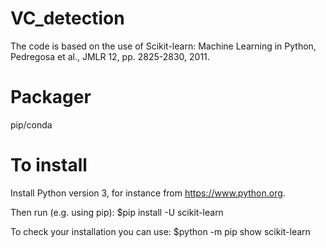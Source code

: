 # VC_detection
The code is based on the use of Scikit-learn: Machine Learning in Python, Pedregosa et al., JMLR 12, pp. 2825-2830, 2011.

# Packager 
pip/conda

# To install 

Install Python version 3, for instance from https://www.python.org.

Then run (e.g. using pip):
$pip install -U scikit-learn

To check your installation you can use:
$python -m pip show scikit-learn
